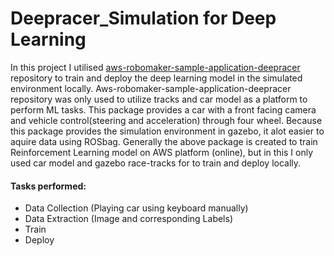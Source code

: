 # Deepracer_Simulation for Deep Learning
In this project I utilised [aws-robomaker-sample-application-deepracer](https://github.com/amazon-archives/aws-robomaker-sample-application-deepracer) repository to train and deploy the deep learning model in the simulated environment locally. Aws-robomaker-sample-application-deepracer repository was only used to utilize tracks  and car model as a platform to perform ML tasks. This package provides a car with a front facing camera and vehicle control(steering and acceleration) through four wheel. Because this package provides the simulation environment in gazebo, it alot easier to aquire data using ROSbag. Generally the above package is created to train Reinforcement Learning model on AWS platform (online), but in this I only used car model and gazebo race-tracks for to train and deploy locally.<br />

#### Tasks performed: <br />
* Data Collection (Playing car using keyboard manually)
* Data Extraction (Image and corresponding Labels)
* Train
* Deploy

